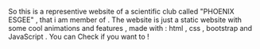 So this is a representive website of a scientific club called "PHOENIX ESGEE" , that i am member of .
The website is just a static website with some cool animations and features , made with : html , css , bootstrap and JavaScript .
You can Check if you want to !